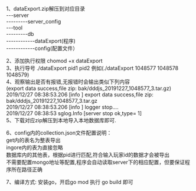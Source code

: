 1、dataExport.zip解压到对应目录  
	---server  
        ---------server_config  
	---tool  
	---------db  
	------------dataExport(程序)  
	------------config(配置文件）  
			
2、添加执行权限  chomod +x dataExport  
3、执行导号 ./dataExport pid1 pid2 例如(./dataExport 1048577 1048578 1048579)  
4、观察输出是否有报错,无报错时会输出类似下列内容  
	(export data success,file zip: bak/dddjs_20191227_1048577_3.tar.gz)  	
	2019/12/27 08:38:53.206 [info ]  export data success,file zip: bak/dddjs_20191227_1048577_3.tar.gz  
  	2019/12/27 08:38:53.206 [info ]  logger stop....  
  	2019/12/27 08:38:53 sglog.Info [server stop ok,type= 1]  
5、下载对应zip解压到本地导入本地数据库即可.



6、config内的collection.json文件配置说明：  
	get内的表名为整表导出  
	ingore内的表为直接忽略  
	数据库内的其他表，根据pid进行匹配,符合输入玩家id的数据才会被导出  
	不需要配置mongo地址等配置,程序会自动读取server下的相应配置，但要保证程序所在路径正确
	
7、编译方式:
	安装go，开启go mod
	执行 go build 即可